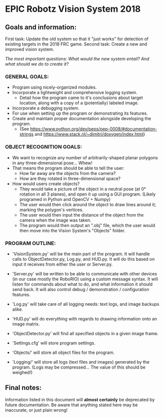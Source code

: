 # EPIC Robotz Vision System 2018
## Goals and information:

First task: Update the old system so that it "just works" for detection of existing targets in the 2018 FRC game.
Second task: Create a new and improved vision system.

*The most important questions: What would the new system entail? And what should we do to create it?*

### GENERAL GOALS:
  - Program using nicely-organized modules.
  - Incorporate a lightweight and comprehensive logging system.
    - Detail how the program came to it's conclusions about target location, along with a copy of a (potentially) labeled image.
  - Incorporate a debugging system.
   - For use when setting up the program or demonstrating its features.
  - Create and maintain proper documentation alongside developing the program.
    - (See https://www.python.org/dev/peps/pep-0008/#documentation-strings and https://www.stack.nl/~dimitri/doxygen/index.html)

### OBJECT RECOGNITION GOALS:
  - We want to recognize any number of arbitrarily-shaped planar polygons in any three-dimensional pose... Whew!
  - That means the program should be able to tell the user:
    - How far away are the objects from the camera?
    - How are they rotated in three-dimensional space?
  - How would users create objects?
    - They would take a picture of the object in a neutral pose (at 0° rotation in all 3 planes), and open it up using a GUI program. (Likely programed in Python and OpenCV + Numpy)
    - The user would then click around the object to draw lines around it; marking the polygon's vertices.
    - The user would then input the distance of the object from the camera when the image was taken.
    - The program would then output an ".obj" file, which the user would then move into the Vision System's "Objects" folder.

### PROGRAM OUTLINE:

  - 'VisionSystem.py' will be the main part of the program. It will handle calls to ObjectDetector.py, Log.py, and HUD.py. It will do this based on input it receives from either the user or Server.py.

  - 'Server.py' will be written to be able to communicate with other devices (in our case mostly the RoboRIO) using a custom message syntax. It will listen for commands about what to do, and what information it should send back. It will also control debug / demonstration / configuration features.

  - 'Log.py' will take care of all logging needs: text logs, and image backups alike.

  - 'HUD.py' will do everything with regards to drawing information onto an image matrix.

  - 'ObjectDetector.py' will find all specified objects in a given image frame.

  - 'Settings.cfg' will store program settings.

  - 'Objects/' will store all object files for the program.

  - 'Logging/' will store all logs (text files and images) generated by the program. (Logs may be compressed... The value of this should be weighed!)

## Final notes:
Information listed in this document will **almost certainly** be deprecated by future documentation.
Be aware that anything stated here may be inaccurate, or just plain wrong!